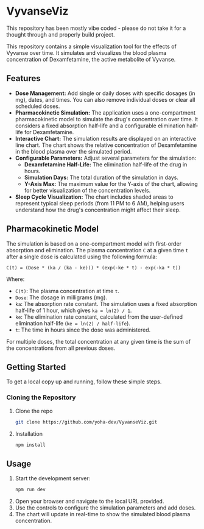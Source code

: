 # VyvanseViz

This repository has been mostly vibe coded - please do not take it for a thought through and properly build project.

This repository contains a simple visualization tool for the effects of Vyvanse over time. It simulates and visualizes the blood plasma concentration of Dexamfetamine, the active metabolite of Vyvanse.

## Features

- **Dose Management:** Add single or daily doses with specific dosages (in mg), dates, and times. You can also remove individual doses or clear all scheduled doses.
- **Pharmacokinetic Simulation:** The application uses a one-compartment pharmacokinetic model to simulate the drug's concentration over time. It considers a fixed absorption half-life and a configurable elimination half-life for Dexamfetamine.
- **Interactive Chart:** The simulation results are displayed on an interactive line chart. The chart shows the relative concentration of Dexamfetamine in the blood plasma over the simulated period.
- **Configurable Parameters:** Adjust several parameters for the simulation:
  - **Dexamfetamine Half-Life:** The elimination half-life of the drug in hours.
  - **Simulation Days:** The total duration of the simulation in days.
  - **Y-Axis Max:** The maximum value for the Y-axis of the chart, allowing for better visualization of the concentration levels.
- **Sleep Cycle Visualization:** The chart includes shaded areas to represent typical sleep periods (from 11 PM to 6 AM), helping users understand how the drug's concentration might affect their sleep.

## Pharmacokinetic Model

The simulation is based on a one-compartment model with first-order absorption and elimination. The plasma concentration `C` at a given time `t` after a single dose is calculated using the following formula:

```
C(t) = (Dose * (ka / (ka - ke))) * (exp(-ke * t) - exp(-ka * t))
```

Where:

- `C(t)`: The plasma concentration at time `t`.
- `Dose`: The dosage in milligrams (mg).
- `ka`: The absorption rate constant. The simulation uses a fixed absorption half-life of 1 hour, which gives `ka = ln(2) / 1`.
- `ke`: The elimination rate constant, calculated from the user-defined elimination half-life (`ke = ln(2) / half-life`).
- `t`: The time in hours since the dose was administered.

For multiple doses, the total concentration at any given time is the sum of the concentrations from all previous doses.

## Getting Started

To get a local copy up and running, follow these simple steps.

### Cloning the Repository

1. Clone the repo

   ```sh
   git clone https://github.com/yoha-dev/VyvanseViz.git

   ```

2. Installation

   ```sh
   npm install
   ```

## Usage

1.  Start the development server:
    ```sh
    npm run dev
    ```
2.  Open your browser and navigate to the local URL provided.
3.  Use the controls to configure the simulation parameters and add doses.
4.  The chart will update in real-time to show the simulated blood plasma concentration.
